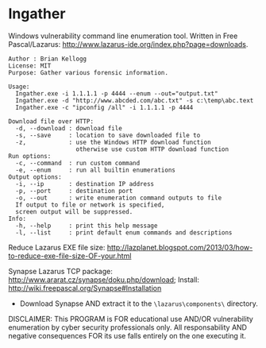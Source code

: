 # Ingather

Windows vulnerability command line enumeration tool.  Written in Free Pascal/Lazarus: http://www.lazarus-ide.org/index.php?page=downloads.

```
Author : Brian Kellogg
License: MIT
Purpose: Gather various forensic information.

Usage:
  Ingather.exe -i 1.1.1.1 -p 4444 --enum --out="output.txt"
  Ingather.exe -d "http://www.abcded.com/abc.txt" -s c:\temp\abc.text
  Ingather.exe -c "ipconfig /all" -i 1.1.1.1 -p 4444

Download file over HTTP:
  -d, --download : download file
  -s, --save     : location to save downloaded file to
  -z,            : use the Windows HTTP download function
                   otherwise use custom HTTP download function
Run options:
  -c, --command  : run custom command
  -e, --enum     : run all builtin enumerations
Output options:
  -i, --ip       : destination IP address
  -p, --port     : destination port
  -o, --out      : write enumeration command outputs to file
  If output to file or network is specified,
  screen output will be suppressed.
Info:
  -h, --help     : print this help message
  -l, --list     : print default enum commands and descriptions
```
Reduce Lazarus EXE file size: http://lazplanet.blogspot.com/2013/03/how-to-reduce-exe-file-size-OF-your.html

Synapse Lazarus TCP package:  http://www.ararat.cz/synapse/doku.php/download; Install: http://wiki.freepascal.org/Synapse#Installation
- Download Synapse AND extract it to the `\lazarus\components\` directory.

DISCLAIMER:
This PROGRAM is FOR educational use AND/OR vulnerability enumeration by cyber security professionals only.  All responsability AND negative consequences FOR its use falls entirely on the one executing it.
